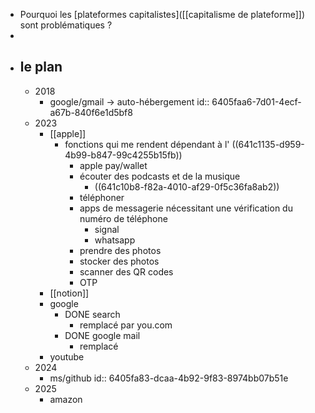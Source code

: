 - Pourquoi les [plateformes capitalistes]([[capitalisme de plateforme]]) sont problématiques ?
-
- ## le plan
	- 2018
		- google/gmail -> auto-hébergement
		  id:: 6405faa6-7d01-4ecf-a67b-840f6e1d5bf8
	- 2023
		- [[apple]]
			- fonctions qui me rendent dépendant à l' ((641c1135-d959-4b99-b847-99c4255b15fb))
				- apple pay/wallet
				- écouter des podcasts et de la musique
					- ((641c10b8-f82a-4010-af29-0f5c36fa8ab2))
				- téléphoner
				- apps de messagerie nécessitant une vérification du numéro de téléphone
					- signal
					- whatsapp
				- prendre des photos
				- stocker des photos
				- scanner des QR codes
				- OTP
		- [[notion]]
		- google
			- DONE search
				- remplacé par you.com
			- DONE google mail
				- remplacé
		- youtube
	- 2024
		- ms/github
		  id:: 6405fa83-dcaa-4b92-9f83-8974bb07b51e
	- 2025
		- amazon
